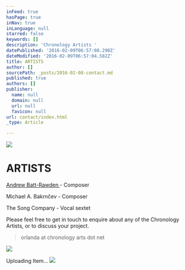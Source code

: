 ```yaml
---
inFeed: true
hasPage: true
inNav: true
inLanguage: null
starred: false
keywords: []
description: 'Chronology Artists '
datePublished: '2016-02-09T06:57:08.290Z'
dateModified: '2016-02-09T06:57:04.582Z'
title: ARTISTS
author: []
sourcePath: _posts/2016-02-08-contact.md
published: true
authors: []
publisher:
  name: null
  domain: null
  url: null
  favicon: null
url: contact/index.html
_type: Article

---
```

![](https://the-grid-user-content.s3-us-west-2.amazonaws.com/01e13f6b-b415-41b2-abe2-ecf5b6ea60b1.jpg)

# ARTISTS

[Andrew Batt-Rawden ][0] - Composer

Michael A. Bakrnčev - Composer

The Song Company - Vocal sextet

Please feel free to get in touch to enquire about any of the Chronology Artists, or to discuss your project. 
> 
> orlanda at chronology arts dot net 

![](https://imgflo.herokuapp.com/graph/vahj1ThiexotieMo/6157accafcf971122591d2f125fb1064/passthrough.jpg?height=600&input=https%3A%2F%2Fs3-us-west-2.amazonaws.com%2Fthe-grid-img%2Fp%2Fbe4150365d773d5e927029ae497e8664e249b818.jpg)

Uploading Item...
![](https://the-grid-user-content.s3-us-west-2.amazonaws.com/25cb16e7-7cb9-4cfa-88d2-b56af9455d1e.jpg)

[0]: http://thegrid.ai/chronologyarts/andrew-batt-rawden/